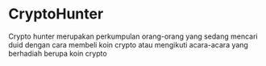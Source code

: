 # CryptoHunter
Crypto hunter merupakan perkumpulan orang-orang yang sedang mencari duid dengan cara membeli koin crypto atau mengikuti acara-acara yang berhadiah berupa  koin crypto
